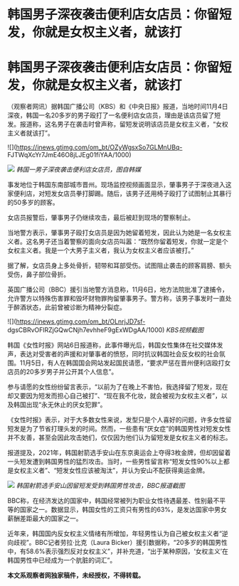 # 韩国男子深夜袭击便利店女店员：你留短发，你就是女权主义者，就该打

# 韩国男子深夜袭击便利店女店员：你留短发，你就是女权主义者，就该打

（观察者网讯）据韩国广播公司（KBS）和《中央日报》报道，当地时间11月4日深夜，韩国一名20多岁的男子殴打了一名便利店女店员，理由是该店员留了短发。报道称，这名男子在袭击时曾声称，留短发说明该店员是女权主义者，“女权主义者就该打”。

![](https://inews.gtimg.com/om_bt/OZyWgsxSo7GLMnUBq-
FJTWqXcYr7JmE46O8jLJEg01fiYAA/1000)

![](https://inews.gtimg.com/om_bt/OHQPwh2nLXtg7y46aUudw3JBEFzAwgPHW5TucFPtHsoQoAA/1000)
_韩国一男子深夜袭击便利店女店员，图自韩媒_

事发地位于韩国东南部城市晋州。现场监控视频画面显示，肇事男子于深夜进入这家便利店，对短发女店员拳打脚踢。随后，该男子还用椅子殴打了试图制止其暴行的50多岁的顾客。

女店员报警后，肇事男子仍继续攻击，最后被赶到现场的警察制止。

当地警方表示，肇事男子殴打女店员是因为她留着短发，因此认为她是一名女权主义者。这名男子还当着警察的面向女店员叫嚣：“既然你留着短发，你就一定是个女权主义者。我是一个大男子主义者，我认为女权主义者应该被打。”

据了解，女店员身上多处骨折，韧带和耳部受伤。试图阻止袭击的顾客肩膀、额头受伤，鼻子部位骨折。

英国广播公司（BBC）援引当地警方消息称，11月6日，地方法院批准了逮捕令，允许警方以特殊伤害罪和毁坏财物罪拘留肇事男子。警方称，该男子事发时一直处于醉酒状态，此前曾被诊断为精神分裂症。

![](https://inews.gtimg.com/om_bt/OLnrjJD7sf-
dgsCBRvOFlRZjGQwCNjh7evhheF9gExWDgAA/1000) _KBS视频截图_

韩国《女性时报》网站6日报道称，此事件曝光后，韩国女性集体在社交媒体发声，表达对受害者的声援和对肇事者的愤怒，同时抗议韩国社会反女权的社会氛围。11月5日，有人在韩国国会网站发起国民请愿，“要求严惩在晋州便利店殴打女店员的20多岁男子并公开其个人信息”。

参与请愿的女性纷纷留言表示，“以前为了在晚上不害怕，我选择留了短发，现在却又要因为短发而担心自己被打”、“现在我不化妆，就会被视为女权主义者”，以及韩国出现“永无休止的厌女犯罪”。

《女性时报》表示，对于大多数女性来说，发型只是个人喜好的问题，许多女性留短发是为了节省打理头发的时间。然而，一些患有“厌女症”的韩国男性对短发女性并不友善，甚至会因此攻击她们，仅仅因为他们认为留短发是女权主义者的标志。

报道提及，2021年，韩国射箭选手安山在东京奥运会上夺得3枚金牌，但却因留着一头短发遭到韩国男性的猛烈攻击。当时，一些男性留言称“短发女性90%以上都是女权主义者”、“短发女性应该被淘汰”，并认为安山不配获得奥运金牌。

![](https://inews.gtimg.com/om_bt/ORCz_HnBZA11KLzNtY6-P4DUanA7k3TvDPvGR42wimYOwAA/1000)
_韩国射箭选手安山因留短发受到韩国男性攻击，BBC报道截图_

BBC称，在经济发达的国家中，韩国经常被列为职业女性待遇最差、性别最不平等的国家之一。数据显示，韩国女性的工资只有男性的63%，是发达国家中男女薪酬差距最大的国家之一。

近年来，韩国国内反女权主义情绪有所增加，年轻男性认为自己被女权主义者“逆向歧视”。BBC记者劳拉·比克（Laura
Bicker）援引数据称，“20多岁的韩国男性中，有58.6%表示强烈反对女权主义”，并补充道，“出于某种原因，‘女权主义’在韩国男性中已经成为一个肮脏的词汇”。

**本文系观察者网独家稿件，未经授权，不得转载。**

